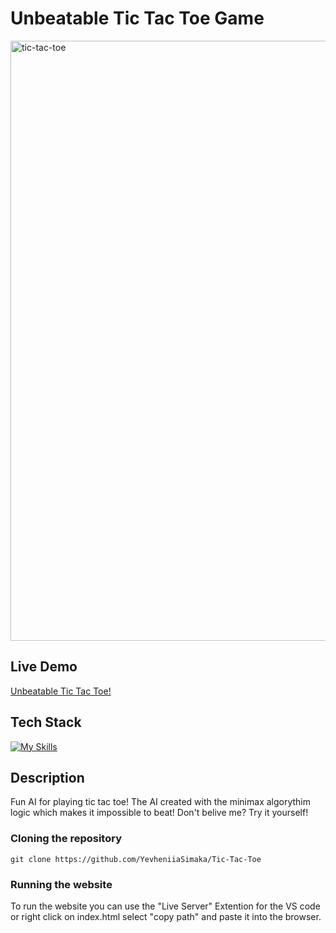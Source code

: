 # Unbeatable Tic Tac Toe Game
<img width="960" alt="tic-tac-toe" src="https://github.com/YevheniiaSimaka/Tic-Tac-Toe/assets/112284703/d385eb94-9466-49a3-8abd-93d629d1e1ee">

## Live Demo
[Unbeatable Tic Tac Toe!](https://yevheniiasimaka.github.io/Tic-Tac-Toe/)

## Tech Stack
[![My Skills](https://skillicons.dev/icons?i=html,css,js)](https://skillicons.dev)

## Description
Fun AI for playing tic tac toe! The AI created with the minimax algorythim logic which makes it impossible to beat! Don't belive me? Try it yourself!


### Cloning the repository

```shell
git clone https://github.com/YevheniiaSimaka/Tic-Tac-Toe
```

### Running the website

To run the website you can use the "Live Server" Extention for the VS code or right click on index.html select "copy path" and paste it into the browser.



